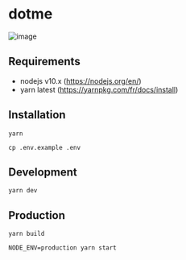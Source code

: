 # dotme

![image](https://user-images.githubusercontent.com/582703/59495459-930bc380-8e8f-11e9-9d70-b11d51ca19b3.png)

## Requirements

- nodejs v10.x (https://nodejs.org/en/)
- yarn latest (https://yarnpkg.com/fr/docs/install)

## Installation

```
yarn
```

```
cp .env.example .env
```

## Development

```
yarn dev
```

## Production

```
yarn build
```

```
NODE_ENV=production yarn start
```
